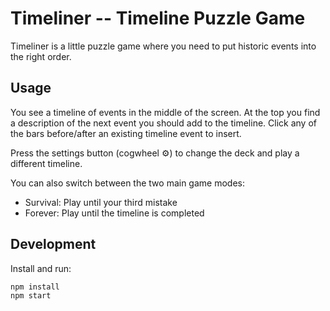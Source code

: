 # Timeliner -- Timeline Puzzle Game

Timeliner is a little puzzle game where you need to put historic events into
the right order.

## Usage

You see a timeline of events in the middle of the screen.
At the top you find a description of the next event you should add to the
timeline.
Click any of the bars before/after an existing timeline event to insert.

Press the settings button (cogwheel ⚙️) to change the deck and play a different
timeline.

You can also switch between the two main game modes:

- Survival: Play until your third mistake
- Forever: Play until the timeline is completed

## Development

Install and run:

```bash
npm install
npm start
```
